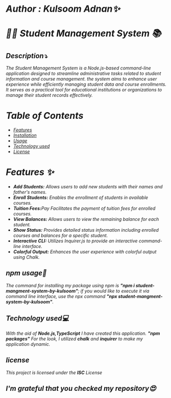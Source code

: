<i>
<h1>Author : Kulsoom Adnan✨</h1>
<h1> 👨‍🎓 Student Management System 📚</h1>
<h2>Description⤵️</h2>
<p>The Student Management System is a Node.js-based command-line application designed to streamline administrative tasks related to student information and course management.
 the system aims to enhance user experience while efficiently managing student data and course enrollments. It serves as a practical tool for educational institutions or organizations to manage their student records effectively.
</p>

<h1> Table of Contents</h1>

- [Features](#features)
- [Installation](#installation)
- [Usage](#npmusage)
- [Technology used](#Technologyused💻)
- [License](#license)

<h1>Features ✨</h1>
<ul>
<li><b>Add Students:</b> Allows users to add new students with their names and father's names.</li>
<li><b>Enroll Students:</b> Enables the enrollment of students in available courses.</li>
<li><b>Tuition Fees:</b>Pay  Facilitates the payment of tuition fees for enrolled courses.</li>
<li><b>View Balances: </b>Allows users to view the remaining balance for each student.</li>
<li><b>Show Status:</b> Provides detailed status information including enrolled courses and balances for a specific student.</li>
<li><b>Interactive CLI:</b> Utilizes Inquirer.js to provide an interactive command-line interface.</li>
<li><b>Colorful Output:</b> Enhances the user experience with colorful output using Chalk.</li>

</ul>

<h2>npm usage🧧</h2>
<p>The command for installing my package using npm is <b>"npm i student-mangment-system-by-kulsoom"</b>; 
if you would like to execute it via command line interface, use the npx command <b>"npx student-mangment-system-by-kulsoom"</b>.</p>

<h2>Technology used💻</h2>
<p>With the aid of <b>Node.js,TypeScript</b>  I have created this application. <b> "npm packages"</b> For the look, I utilized <b>chalk</b> and <b>inquirer</b> to make my application dynamic.</p>

<h2>license</h2>
<p>This project is licensed under the <b>ISC</b> License </p>
<h2>I'm grateful that you checked my repository😍 </h2>


</i>
